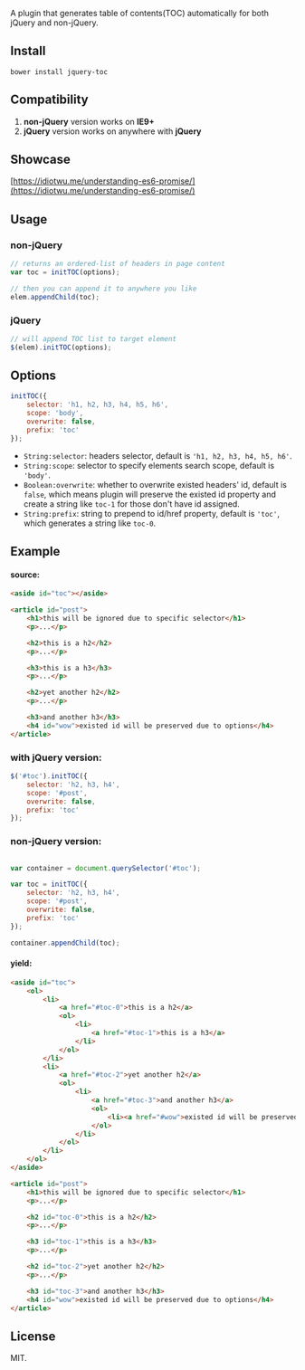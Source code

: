 A plugin that generates table of contents(TOC) automatically for both jQuery and non-jQuery.

## Install

```
bower install jquery-toc
```

## Compatibility

1. **non-jQuery** version works on **IE9+**
2. **jQuery** version works on anywhere with **jQuery**

## Showcase
[https://idiotwu.me/understanding-es6-promise/](https://idiotwu.me/understanding-es6-promise/)

## Usage

### non-jQuery

```javascript
// returns an ordered-list of headers in page content
var toc = initTOC(options);

// then you can append it to anywhere you like
elem.appendChild(toc);
```

### jQuery

```javascript
// will append TOC list to target element
$(elem).initTOC(options);
```

## Options

```javascript
initTOC({
    selector: 'h1, h2, h3, h4, h5, h6',
    scope: 'body',
    overwrite: false,
    prefix: 'toc'
});
```

- `String:selector`: headers selector, default is `'h1, h2, h3, h4, h5, h6'`.
- `String:scope`: selector to specify elements search scope, default is `'body'`.
- `Boolean:overwrite`: whether to overwrite existed headers' id, default is `false`, which means plugin will preserve the existed id property and create a string like `toc-1` for those don't have id assigned.
- `String:prefix`: string to prepend to id/href property, default is `'toc'`, which generates a string like `toc-0`.

## Example

#### source:

```html
<aside id="toc"></aside>

<article id="post">
    <h1>this will be ignored due to specific selector</h1>
    <p>...</p>

    <h2>this is a h2</h2>
    <p>...</p>

    <h3>this is a h3</h3>
    <p>...</p>

    <h2>yet another h2</h2>
    <p>...</p>

    <h3>and another h3</h3>
    <h4 id="wow">existed id will be preserved due to options</h4>
</article>
```

### with jQuery version:

```javascript
$('#toc').initTOC({
    selector: 'h2, h3, h4',
    scope: '#post',
    overwrite: false,
    prefix: 'toc'
});
```

### non-jQuery version:

```javascript

var container = document.querySelector('#toc');

var toc = initTOC({
    selector: 'h2, h3, h4',
    scope: '#post',
    overwrite: false,
    prefix: 'toc'
});

container.appendChild(toc);
```

#### yield:

```html
<aside id="toc">
    <ol>
        <li>
            <a href="#toc-0">this is a h2</a>
            <ol>
                <li>
                    <a href="#toc-1">this is a h3</a>
                </li>
            </ol>
        </li>
        <li>
            <a href="#toc-2">yet another h2</a>
            <ol>
                <li>
                    <a href="#toc-3">and another h3</a>
                    <ol>
                        <li><a href="#wow">existed id will be preserved due to options</a></li>
                    </ol>
                </li>
            </ol>
        </li>
    </ol>
</aside>

<article id="post">
    <h1>this will be ignored due to specific selector</h1>
    <p>...</p>

    <h2 id="toc-0">this is a h2</h2>
    <p>...</p>

    <h3 id="toc-1">this is a h3</h3>
    <p>...</p>

    <h2 id="toc-2">yet another h2</h2>
    <p>...</p>

    <h3 id="toc-3">and another h3</h3>
    <h4 id="wow">existed id will be preserved due to options</h4>
</article>
```

## License
MIT.